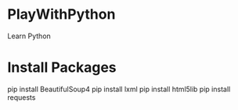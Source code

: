 # PlayWithPython

Learn Python

# Install Packages

pip install BeautifulSoup4
pip install lxml
pip install html5lib
pip install requests
